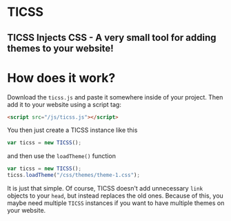 # TICSS
TICSS Injects CSS - A very small tool for adding themes to your website!
---
# How does it work?
Download the `ticss.js` and paste it somewhere inside of your project. Then add it to your website using a script tag:
```html
<script src="/js/ticss.js"></script>
```

You then just create a TICSS instance like this
```js
var ticss = new TICSS();
```
and then use the `loadTheme()` function
```js
var ticss = new TICSS();
ticss.loadTheme("/css/themes/theme-1.css");
```
It is just that simple. Of course, TICSS doesn't add unnecessary `link` objects to your `head`, but instead replaces the old ones. Because of this, you maybe need multiple `TICSS` instances if you want to have multiple themes on your website.
